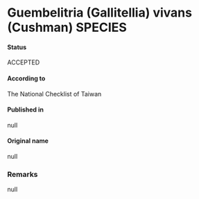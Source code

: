 Guembelitria (Gallitellia) vivans (Cushman) SPECIES
=======

#### Status
ACCEPTED

#### According to
The National Checklist of Taiwan

#### Published in
null

#### Original name
null

### Remarks
null